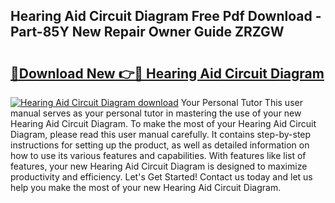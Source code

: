 ## Hearing Aid Circuit Diagram Free Pdf Download - Part-85Y New Repair Owner Guide ZRZGW

# <h2><a href="http://dftzu9.blite.top/?on=Hearing+Aid+Circuit+Diagram">🔗Download New 👉🔴 Hearing Aid Circuit Diagram</a></h2>

[![Hearing Aid Circuit Diagram download](https://i.imgur.com/lujVjoI.png)](http://dftzu9.blite.top/?on=Hearing+Aid+Circuit+Diagram)
Your Personal Tutor This user manual serves as your personal tutor in mastering the use of your new Hearing Aid Circuit Diagram. To make the most of your Hearing Aid Circuit Diagram, please read this user manual carefully. It contains step-by-step instructions for setting up the product, as well as detailed information on how to use its various features and capabilities. With features like list of features, your new Hearing Aid Circuit Diagram is designed to maximize productivity and efficiency. Let's Get Started! Contact us today and let us help you make the most of your new Hearing Aid Circuit Diagram.
